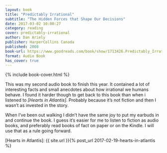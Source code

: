 ```yaml
---
layout: book
title: "Predictably Irrational"
subtitle: "The Hidden Forces that Shape Our Decisions"
date: 2017-03-02 10:00:27
category: reading
cover: predictably-irrational
author: Dan Ariely
publisher: HarperCollins Canada
published: 2008
book-url: https://www.goodreads.com/book/show/1713426.Predictably_Irrational
format: Audio Book
has_cover: true
---
```

{% include book-cover.html %}

This was my second audio book to finish this year. It contained a lot of interesting facts and small anecdotes about how irrational we humans behave. I found it harder though to get back to this book than when i listened to _[Hearts in Atlantis]_. Probably because it’s not fiction and then I wasn’t as invested in the story.

When I’ve been out walking I didn’t have the same joy to put my earbuds in and continue the book. I guess it’s easier for me to listen to fiction as audio books, and preferably read books of fact on paper or on the Kindle. I will use that as a rule going forward.

[Hearts in Atlantis]: {{ site.url }}{% post_url 2017-02-19-hearts-in-atlantis %}
